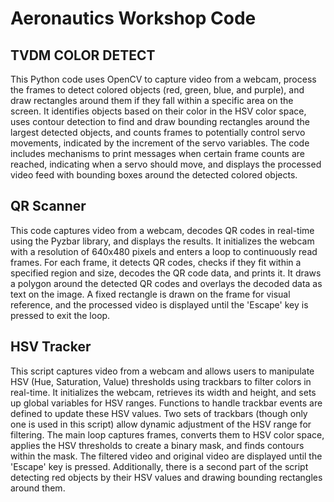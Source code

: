 # Aeronautics Workshop Code

## TVDM COLOR DETECT

This Python code uses OpenCV to capture video from a webcam, process the frames to detect colored objects (red, green, blue, and purple), and draw rectangles around them if they fall within a specific area on the screen. It identifies objects based on their color in the HSV color space, uses contour detection to find and draw bounding rectangles around the largest detected objects, and counts frames to potentially control servo movements, indicated by the increment of the servo variables. The code includes mechanisms to print messages when certain frame counts are reached, indicating when a servo should move, and displays the processed video feed with bounding boxes around the detected colored objects.


## QR Scanner 

This code captures video from a webcam, decodes QR codes in real-time using the Pyzbar library, and displays the results. It initializes the webcam with a resolution of 640x480 pixels and enters a loop to continuously read frames. For each frame, it detects QR codes, checks if they fit within a specified region and size, decodes the QR code data, and prints it. It draws a polygon around the detected QR codes and overlays the decoded data as text on the image. A fixed rectangle is drawn on the frame for visual reference, and the processed video is displayed until the 'Escape' key is pressed to exit the loop.

## HSV Tracker


This script captures video from a webcam and allows users to manipulate HSV (Hue, Saturation, Value) thresholds using trackbars to filter colors in real-time. It initializes the webcam, retrieves its width and height, and sets up global variables for HSV ranges. Functions to handle trackbar events are defined to update these HSV values. Two sets of trackbars (though only one is used in this script) allow dynamic adjustment of the HSV range for filtering. The main loop captures frames, converts them to HSV color space, applies the HSV thresholds to create a binary mask, and finds contours within the mask. The filtered video and original video are displayed until the 'Escape' key is pressed. Additionally, there is a second part of the script detecting red objects by their HSV values and drawing bounding rectangles around them.
